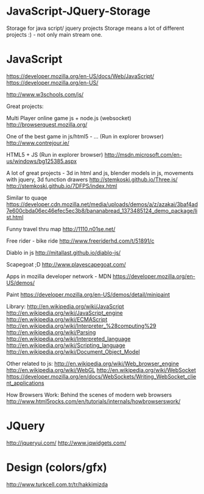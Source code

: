 JavaScript-JQuery-Storage
=========================

Storage for java script/ jquery projects 
Storage means a lot of different projects :) - not only main stream one.



JavaScript
=========================
https://developer.mozilla.org/en-US/docs/Web/JavaScript/
https://developer.mozilla.org/en-US/

http://www.w3schools.com/js/

Great projects:

Multi Player online game js + node.js (websocket)
http://browserquest.mozilla.org/

One of the best game in js/html5 - ...  (Run in explorer browser)
http://www.contrejour.ie/

HTML5 + JS (Run in explorer browser)
http://msdn.microsoft.com/en-us/windows/bg125385.aspx

A lot of great projects - 3d in html and js, blender models in js, movements with jquery, 3d function drawers
http://stemkoski.github.io/Three.js/
http://stemkoski.github.io/7DFPS/index.html

Similar to quaqe 
https://developer.cdn.mozilla.net/media/uploads/demos/a/z/azakai/3baf4ad7e600cbda06ec46efec5ec3b8/bananabread_1373485124_demo_package/list.html

Funny travel thru map
http://1110.n01se.net/

Free rider - bike ride
http://www.freeriderhd.com/t/51891/c

Diablo in js
http://mitallast.github.io/diablo-js/

Scapegoat ;D
http://www.playescapegoat.com/

Apps in mozilla developer network - MDN
https://developer.mozilla.org/en-US/demos/

Paint
https://developer.mozilla.org/en-US/demos/detail/minipaint



Library:
http://en.wikipedia.org/wiki/JavaScript
http://en.wikipedia.org/wiki/JavaScript_engine
http://en.wikipedia.org/wiki/ECMAScript
http://en.wikipedia.org/wiki/Interpreter_%28computing%29
http://en.wikipedia.org/wiki/Parsing
http://en.wikipedia.org/wiki/Interpreted_language
http://en.wikipedia.org/wiki/Scripting_language
http://en.wikipedia.org/wiki/Document_Object_Model

Other related to js:
http://en.wikipedia.org/wiki/Web_browser_engine
http://en.wikipedia.org/wiki/WebGL
http://en.wikipedia.org/wiki/WebSocket
https://developer.mozilla.org/en/docs/WebSockets/Writing_WebSocket_client_applications

How Browsers Work: Behind the scenes of modern web browsers
http://www.html5rocks.com/en/tutorials/internals/howbrowserswork/


JQuery
=========================

http://jqueryui.com/
http://www.jqwidgets.com/




Design (colors/gfx)
=========================
http://www.turkcell.com.tr/tr/hakkimizda





